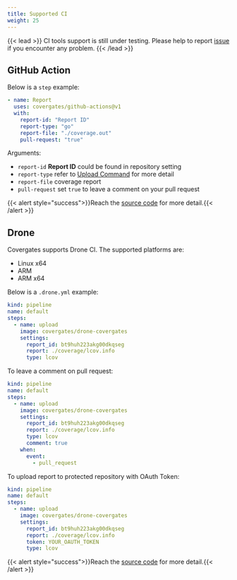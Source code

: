 ```yaml
---
title: Supported CI
weight: 25
---
```


{{< lead >}}
CI tools support is still under testing. Please help to report [issue](https://github.com/covergates/covergates/issues) if you encounter any problem.
{{< /lead >}}

## GitHub Action

Below is a `step` example:

```yml
- name: Report
  uses: covergates/github-actions@v1
  with:
    report-id: "Report ID"
    report-type: "go"
    report-file: "./coverage.out"
    pull-request: "true"
```

Arguments:

- `report-id` **Report ID** could be found in repository setting
- `report-type` refer to [Upload Command](/start/cli#upload-command) for more detail
- `report-file` coverage report
- `pull-request` set `true` to leave a comment on your pull request

{{< alert  style="success">}}Reach the [source code](https://github.com/covergates/github-actions) for more detail.{{< /alert  >}}

## Drone

Covergates supports Drone CI. The supported platforms are:

- Linux x64
- ARM
- ARM x64

Below is a `.drone.yml` example:

```yml
kind: pipeline
name: default
steps:
  - name: upload
    image: covergates/drone-covergates
    settings:
      report_id: bt9huh223akg00dkqseg
      report: ./coverage/lcov.info
      type: lcov
```

To leave a comment on pull request:

```yml
kind: pipeline
name: default
steps:
  - name: upload
    image: covergates/drone-covergates
    settings:
      report_id: bt9huh223akg00dkqseg
      report: ./coverage/lcov.info
      type: lcov
      comment: true
    when:
      event:
        - pull_request
```

To upload report to protected repository with OAuth Token:

```yml
kind: pipeline
name: default
steps:
  - name: upload
    image: covergates/drone-covergates
    settings:
      report_id: bt9huh223akg00dkqseg
      report: ./coverage/lcov.info
      token: YOUR_OAUTH_TOKEN
      type: lcov
```

{{< alert  style="success">}}Reach the [source code](https://github.com/covergates/drone-covergates) for more detail.{{< /alert  >}}
